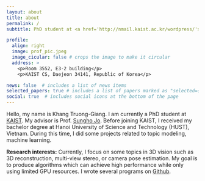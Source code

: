 ```yaml
---
layout: about
title: about
permalink: /
subtitle: PhD student at <a href='http://nmail.kaist.ac.kr/wordpress/'>NMAIL, KAIST</a>.

profile:
  align: right
  image: prof_pic.jpeg
  image_cicular: false # crops the image to make it circular
  address: >
    <p>Room 3552, E3-2 building</p>
    <p>KAIST CS, Daejeon 34141, Republic of Korea</p>

news: false  # includes a list of news items
selected_papers: true # includes a list of papers marked as "selected={true}"
social: true  # includes social icons at the bottom of the page
---
```


Hello, my name is Khang Truong-Giang. I am currently a PhD student at [KAIST](https://www.kaist.ac.kr/en/). My advisor is Prof. [Sungho Jo](http://nmail.kaist.ac.kr/wordpress/index.php/professor-jo-sungho/). Before joining KAIST, I received my bachelor degree at Hanoi University of Science and Technology (HUST), Vietnam. During this time, I did some projects related to topic modeling, machine learning.

**Research interests:** Currently, I focus on some topics in 3D vision such as 3D reconstruction, multi-view stereo, or camera pose estimation. My goal is to produce algorithms which can achieve high performance while only using limited GPU resources. I wrote several programs on [Github](https://github.com/TruongKhang).



